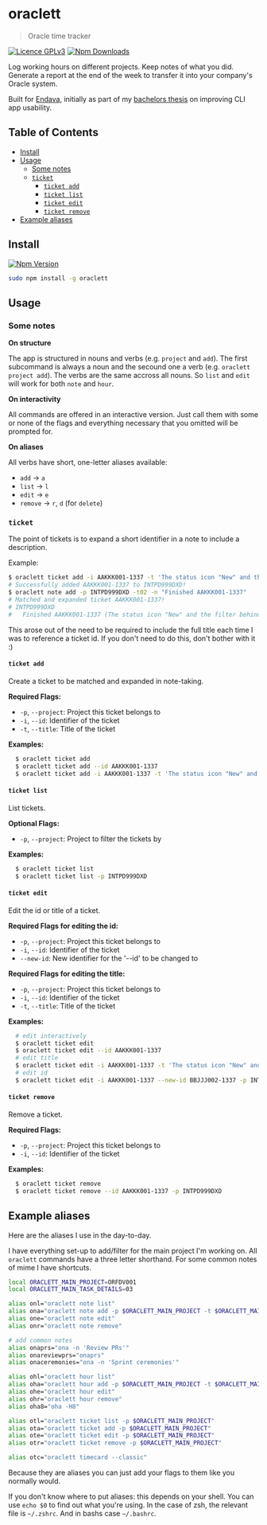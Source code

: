 # oraclett

> Oracle time tracker

<!-- TODO: oracle screenshot, app screenshot -->

[![Licence GPLv3](https://img.shields.io/badge/licence-GPLv3-green.svg?style=flat-square)](https://github.com/jneidel/oraclett/blob/master/licence)
[![Npm Downloads](https://img.shields.io/npm/dw/oraclett.svg?style=flat-square)](https://www.npmjs.com/package/oraclett)

Log working hours on different projects.
Keep notes of what you did.
Generate a report at the end of the week to transfer it into your company's
Oracle system.

Built for [Endava](https://www.endava.com), initially as part of my [bachelors
thesis](https://github.com/jneidel/ba) on improving CLI app usability.

## Table of Contents

<!-- START doctoc generated TOC please keep comment here to allow auto update -->
<!-- DON'T EDIT THIS SECTION, INSTEAD RE-RUN doctoc TO UPDATE -->


- [Install](#install)
- [Usage](#usage)
  - [Some notes](#some-notes)
  - [`ticket`](#ticket)
    - [`ticket add`](#ticket-add)
    - [`ticket list`](#ticket-list)
    - [`ticket edit`](#ticket-edit)
    - [`ticket remove`](#ticket-remove)
- [Example aliases](#example-aliases)

<!-- END doctoc generated TOC please keep comment here to allow auto update -->

## Install

[![Npm Version](https://img.shields.io/npm/v/oraclett.svg?style=flat-square)](https://www.npmjs.com/package/oraclett)

```sh
sudo npm install -g oraclett
```

## Usage

<!-- TODO: copy over screenshots and describe commands -->

### Some notes

**On structure**

The app is structured in nouns and verbs (e.g. `project` and `add`). The first
subcommand is always a noun and the secound one a verb (e.g. `oraclett project
add`). The verbs are the same accross all nouns. So `list` and `edit` will work
for both `note` and `hour`.

**On interactivity**

All commands are offered in an interactive version. Just call them with some or
none of the flags and everything necessary that you omitted will be prompted
for.

**On aliases**

All verbs have short, one-letter aliases available:

- `add` -> `a`
- `list` -> `l`
- `edit` -> `e`
- `remove` -> `r`, `d` (for `delete`)

### `ticket`

The point of tickets is to expand a short identifier in a note to include a
description.

Example:
```sh
$ oraclett ticket add -i AAKKK001-1337 -t 'The status icon "New" and the filter behind it should be adjusted.' -p INTPD999DXD
# Successfully added AAKKK001-1337 to INTPD999DXD!
$ oraclett note add -p INTPD999DXD -t02 -n "Finished AAKKK001-1337"
# Matched and expanded ticket AAKKK001-1337!
# INTPD999DXD
#   Finished AAKKK001-1337 (The status icon "New" and the filter behind it should be adjusted.)
```

This arose out of the need to be required to include the full title each time I
was to reference a ticket id. If you don't need to do this, don't bother with it
:)

#### `ticket add`

Create a ticket to be matched and expanded in note-taking.

**Required Flags:**
- `-p`, `--project`: Project this ticket belongs to
- `-i`, `--id`: Identifier of the ticket
- `-t`, `--title`: Title of the ticket

**Examples:**
```sh
  $ oraclett ticket add
  $ oraclett ticket add --id AAKKK001-1337
  $ oraclett ticket add -i AAKKK001-1337 -t 'The status icon "New" and the filter behind it should be adjusted.' -p INTPD999DXD
```

#### `ticket list`

List tickets.

**Optional Flags:**
- `-p`, `--project`: Project to filter the tickets by

**Examples:**
```sh
  $ oraclett ticket list
  $ oraclett ticket list -p INTPD999DXD
```

#### `ticket edit`

Edit the id or title of a ticket.

**Required Flags for editing the id:**
- `-p`, `--project`: Project this ticket belongs to
- `-i`, `--id`: Identifier of the ticket
- `--new-id`: New identifier for the '--id' to be changed to

**Required Flags for editing the title:**
- `-p`, `--project`: Project this ticket belongs to
- `-i`, `--id`: Identifier of the ticket
- `-t`, `--title`: Title of the ticket

**Examples:**
```sh
  # edit interactively
  $ oraclett ticket edit
  $ oraclett ticket edit --id AAKKK001-1337
  # edit title
  $ oraclett ticket edit -i AAKKK001-1337 -t 'The status icon "New" and the filter behind it should be adjusted.' -p INTPD999DXD
  # edit id
  $ oraclett ticket edit -i AAKKK001-1337 --new-id BBJJJ002-1337 -p INTPD999DXD
```

#### `ticket remove`

Remove a ticket.

**Required Flags:**
- `-p`, `--project`: Project this ticket belongs to
- `-i`, `--id`: Identifier of the ticket

**Examples:**
```sh
  $ oraclett ticket remove
  $ oraclett ticket remove --id AAKKK001-1337 -p INTPD999DXD
```

## Example aliases

Here are the aliases I use in the day-to-day.

I have everything set-up to add/filter for the main project I'm working on. All
`oraclett` commands have a three letter shorthand. For some common notes of mime
I have shortcuts.

```sh
local ORACLETT_MAIN_PROJECT=ORFDV001
local ORACLETT_MAIN_TASK_DETAILS=03

alias onl="oraclett note list"
alias ona="oraclett note add -p $ORACLETT_MAIN_PROJECT -t $ORACLETT_MAIN_TASK_DETAILS"
alias one="oraclett note edit"
alias onr="oraclett note remove"

# add common notes
alias onaprs="ona -n 'Review PRs'"
alias onareviewprs="onaprs"
alias onaceremonies="ona -n 'Sprint ceremonies'"

alias ohl="oraclett hour list"
alias oha="oraclett hour add -p $ORACLETT_MAIN_PROJECT -t $ORACLETT_MAIN_TASK_DETAILS"
alias ohe="oraclett hour edit"
alias ohr="oraclett hour remove"
alias oha8="oha -H8"

alias otl="oraclett ticket list -p $ORACLETT_MAIN_PROJECT"
alias ota="oraclett ticket add -p $ORACLETT_MAIN_PROJECT"
alias ote="oraclett ticket edit -p $ORACLETT_MAIN_PROJECT"
alias otr="oraclett ticket remove -p $ORACLETT_MAIN_PROJECT"

alias otc="oraclett timecard --classic"
```

Because they are aliases you can just add your flags to them like you normally
would.

If you don't know where to put aliases: this depends on your shell. You can use
`echo $0` to find out what you're using. In the case of zsh, the relevant file
is `~/.zshrc`. And in bashs case `~/.bashrc`.
